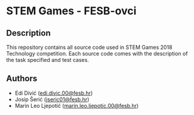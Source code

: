 # **STEM Games - FESB-ovci**

## Description

This repository contains all source code used in STEM Games 2018 Technology competition.
Each source code comes with the description of the task specified and test cases.

## Authors
- Edi Divić (edi.divic.00@fesb.hr)
- Josip Šerić (jseric01@fesb.hr)
- Marin Leo Ljepotić (marin.leo.ljepotic.00@fesb.hr)
